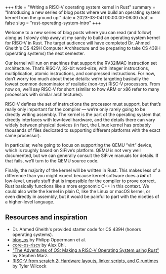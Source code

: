 +++
title = "Writing a RISC-V operating system kernel in Rust"
summary = "Introducing a new series of blog posts where we build an operating system kernel from the ground up."
date = 2023-03-04T00:00:00-06:00
draft = false
slug = "rust-operating-system-intro"
+++

Welcome to a new series of blog posts where you can read (and follow) along as I slowly chip away at my sanity to build an operating system kernel for RISC-V in Rust. The target audience will have completed Dr. Ahmed Gheith's CS 429H Computer Architecture and be preparing to take CS 439H (operating systems) the next semester.

Our kernel will run on machines that support the RV32IMAC instruction set architecture. That’s RISC-V, 32-bit word-size, with integer instructions, multiplication, atomic instructions, and compressed instructions. For now, don’t worry too much about these details: we’re targeting basically the lowest common denominator of realistic (non-toy) RISC-V processors. From now on, we’ll say RISC-V for short (similar to how ARM or x86 refer to many processors with similar architectures).

RISC-V defines the set of instructions the processor must support, but that’s really only important for the compiler — we’re only rarely going to be directly writing assembly. The kernel is the part of the operating system that directly interfaces with low-level hardware, and the details there can vary widely between physical devices (in fact, the Linux kernel has probably thousands of files dedicated to supporting different platforms with the exact same processor).

In particular, we’re going to focus on supporting the QEMU “virt” device, which is roughly based on SiFive’s platform. QEMU is not very well documented, but we can generally consult the SiFive manuals for details. If that fails, we’ll turn to the QEMU source code.

Finally, the majority of the kernel will be written in Rust. This makes less of a difference than you might expect because kernel software does a ***lot*** of low-level, unsafe stuff that is impossible for the compiler to prove correct. Rust basically functions like a more ergonomic C++ in this context. We could also write the kernel in plain C, like the Linux or macOS kernel, or even directly in assembly, but it would be painful to part with the niceties of a higher-level language.

## Resources and inspiration

* Dr. Ahmed Gheith's provided starter code for CS 439H (honors operating systems).
* [blog_os](https://github.com/phil-opp/blog_os) by Philipp Oppermann et al.
* [core-os-riscv](https://github.com/skyzh/core-os-riscv) by Alex Chi.
* ["The Adventures of OS: Making a RISC-V Operating System using Rust"](http://osblog.stephenmarz.com) by Stephen Marz.
* [RISC-V from scratch 2: Hardware layouts, linker scripts, and C runtimes](https://twilco.github.io/riscv-from-scratch/2019/04/27/riscv-from-scratch-2.html#lifting-the--veil) by Tyler Wilcock

